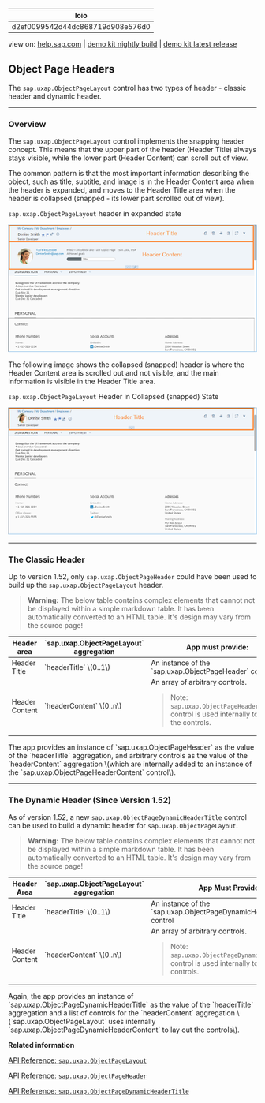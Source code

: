 | loio |
| -----|
| d2ef0099542d44dc868719d908e576d0 |

<div id="loio">

view on: [help.sap.com](https://help.sap.com/viewer/DRAFT/3237636b137e43519a20ad5513c49ccb/latest/en-US/d2ef0099542d44dc868719d908e576d0.html) | [demo kit nightly build](https://openui5nightly.hana.ondemand.com/#/topic/d2ef0099542d44dc868719d908e576d0) | [demo kit latest release](https://openui5.hana.ondemand.com/#/topic/d2ef0099542d44dc868719d908e576d0)</div>
<!-- loiod2ef0099542d44dc868719d908e576d0 -->

## Object Page Headers

The `sap.uxap.ObjectPageLayout` control has two types of header - classic header and dynamic header.

***

<a name="loiod2ef0099542d44dc868719d908e576d0__section_qj3_tpk_sbb"/>

### Overview

The `sap.uxap.ObjectPageLayout` control implements the snapping header concept. This means that the upper part of the header \(Header Title\) always stays visible, while the lower part \(Header Content\) can scroll out of view.

The common pattern is that the most important information describing the object, such as title, subtitle, and image is in the Header Content area when the header is expanded, and moves to the Header Title area when the header is collapsed \(snapped - its lower part scrolled out of view\).

   
  
`sap.uxap.ObjectPageLayout` header in expanded state<a name="loiod2ef0099542d44dc868719d908e576d0__fig_odn_ypk_sbb"/>

 ![](loio329ff57b73e54ddca241e9ff693cd6c8_HiRes.png "sap.uxap.ObjectPageLayout header in expanded state") 

The following image shows the collapsed \(snapped\) header is where the Header Content area is scrolled out and not visible, and the main information is visible in the Header Title area.

   
  
`sap.uxap.ObjectPageLayout` Header in Collapsed \(snapped\) State<a name="loiod2ef0099542d44dc868719d908e576d0__fig_odw_ypk_sbb"/>

 ![](loiof4ec6baca13b4bd993715464cbf4461f_HiRes.png "sap.uxap.ObjectPageLayout Header in Collapsed (snapped) State") 

***

<a name="loiod2ef0099542d44dc868719d908e576d0__section_chx_wpk_sbb"/>

### The Classic Header

Up to version 1.52, only `sap.uxap.ObjectPageHeader` could have been used to build up the `sap.uxap.ObjectPageLayout` header.

 > **Warning:** The below table contains complex elements that cannot not be displayed within a simple markdown table. It has been automatically converted to an HTML table. It's design may vary from the source page!

<table>
	<thead>
		<tr>
			<th>Header area</th>
			<th> `sap.uxap.ObjectPageLayout` aggregation</th>
			<th>App must provide:</th>
		</tr>
	</thead>
	<tbody>
		<tr>
			<td>Header Title</td>
			<td> `headerTitle` \(0..1\)</td>
			<td>An instance of the `sap.uxap.ObjectPageHeader` control</td>
		</tr>
		<tr>
			<td>Header Content</td>
			<td> `headerContent` \(0..n\)</td>
			<td>An array of arbitrary controls.

 > Note:
 > `sap.uxap.ObjectPageHeaderContent` control is used internally to display the controls.
			</td>
		</tr>
	</tbody>
</table>
The app provides an instance of `sap.uxap.ObjectPageHeader` as the value of the `headerTitle` aggregation, and arbitrary controls as the value of the `headerContent` aggregation \(which are internally added to an instance of the `sap.uxap.ObjectPageHeaderContent` control\).

***

<a name="loiod2ef0099542d44dc868719d908e576d0__section_sxg_s5k_sbb"/>

### The Dynamic Header \(Since Version 1.52\)

As of version 1.52, a new `sap.uxap.ObjectPageDynamicHeaderTitle` control can be used to build a dynamic header for `sap.uxap.ObjectPageLayout`.

 > **Warning:** The below table contains complex elements that cannot not be displayed within a simple markdown table. It has been automatically converted to an HTML table. It's design may vary from the source page!

<table>
	<thead>
		<tr>
			<th>Header Area</th>
			<th> `sap.uxap.ObjectPageLayout` aggregation</th>
			<th>App Must Provide:</th>
		</tr>
	</thead>
	<tbody>
		<tr>
			<td>Header Title</td>
			<td> `headerTitle` \(0..1\)</td>
			<td>An instance of the `sap.uxap.ObjectPageDynamicHeaderTitle` control</td>
		</tr>
		<tr>
			<td>Header Content</td>
			<td> `headerContent` \(0..n\)</td>
			<td>An array of arbitrary controls.

 > Note:
 > `sap.uxap.ObjectPageDynamicHeaderContent` control is used internally to display the controls.
			</td>
		</tr>
	</tbody>
</table>
Again, the app provides an instance of `sap.uxap.ObjectPageDynamicHeaderTitle` as the value of the `headerTitle` aggregation and a list of controls for the `headerContent` aggregation \(`sap.uxap.ObjectPageLayout` uses internally `sap.uxap.ObjectPageDynamicHeaderContent` to lay out the controls\).

**Related information**  


[API Reference: `sap.uxap.ObjectPageLayout`](https://openui5.hana.ondemand.com/#docs/api/symbols/sap.uxap.ObjectPageLayout.html)

[API Reference: `sap.uxap.ObjectPageHeader`](https://openui5.hana.ondemand.com/#docs/api/symbols/sap.uxap.sap.uxap.ObjectPageHeader.html)

[API Reference: `sap.uxap.ObjectPageDynamicHeaderTitle`](https://openui5.hana.ondemand.com/#docs/api/symbols/sap.uxap.ObjectPageDynamicHeaderTitle.html)

